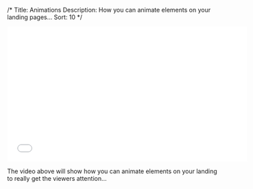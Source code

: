 /* 
Title: Animations
Description: How you can animate elements on your landing pages... 
Sort: 10
*/ 

<iframe width="560" height="315" src="//www.youtube.com/embed/ZBr6gsKNbG8" frameborder="0" allowfullscreen></iframe>

The video above will show how you can animate elements on your landing to really get the viewers attention...